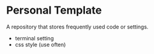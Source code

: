# Personal Template

A repository that stores frequently used code or settings.

- terminal setting
- css style (use often)
